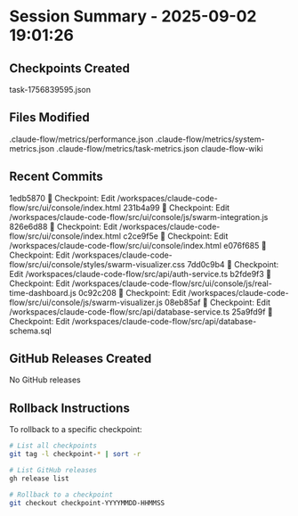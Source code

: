 # Session Summary - 2025-09-02 19:01:26

## Checkpoints Created
task-1756839595.json

## Files Modified
.claude-flow/metrics/performance.json
.claude-flow/metrics/system-metrics.json
.claude-flow/metrics/task-metrics.json
claude-flow-wiki

## Recent Commits
1edb5870 🔖 Checkpoint: Edit /workspaces/claude-code-flow/src/ui/console/index.html
231b4a99 🔖 Checkpoint: Edit /workspaces/claude-code-flow/src/ui/console/js/swarm-integration.js
826e6d88 🔖 Checkpoint: Edit /workspaces/claude-code-flow/src/ui/console/index.html
c2ce9f5e 🔖 Checkpoint: Edit /workspaces/claude-code-flow/src/ui/console/index.html
e076f685 🔖 Checkpoint: Edit /workspaces/claude-code-flow/src/ui/console/styles/swarm-visualizer.css
7dd0c9b4 🔖 Checkpoint: Edit /workspaces/claude-code-flow/src/api/auth-service.ts
b2fde9f3 🔖 Checkpoint: Edit /workspaces/claude-code-flow/src/ui/console/js/real-time-dashboard.js
0c92c208 🔖 Checkpoint: Edit /workspaces/claude-code-flow/src/ui/console/js/swarm-visualizer.js
08eb85af 🔖 Checkpoint: Edit /workspaces/claude-code-flow/src/api/database-service.ts
25a9fd9f 🔖 Checkpoint: Edit /workspaces/claude-code-flow/src/api/database-schema.sql

## GitHub Releases Created
No GitHub releases

## Rollback Instructions
To rollback to a specific checkpoint:
```bash
# List all checkpoints
git tag -l checkpoint-* | sort -r

# List GitHub releases
gh release list

# Rollback to a checkpoint
git checkout checkpoint-YYYYMMDD-HHMMSS
```
